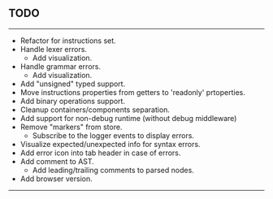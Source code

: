 ## TODO
***
+ Refactor for instructions set.
+ Handle lexer errors.
    - Add visualization.
+ Handle grammar errors.
    - Add visualization.
+ Add "unsigned" typed support. 
+ Move instructions properties from getters to 'readonly' prtoperties.
+ Add binary operations support.
+ Cleanup containers/components separation.
+ Add support for non-debug runtime (without debug middleware)
+ Remove "markers" from store.
    - Subscribe to the logger events to display errors.
+ Visualize expected/unexpected info for syntax errors.
+ Add error icon into tab header in case of errors.
+ Add comment to AST.
    - Add leading/trailing comments to parsed nodes.
+ Add browser version.

***